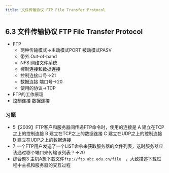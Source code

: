 ```yaml
---
title: 文件传输协议 FTP File Transfer Protocol
---
```

## 6.3 文件传输协议 FTP File Transfer Protocol
- FTP
    - 两种传输模式→主动模式PORT 被动模式PASV
    - 带外 Out-of-band
    - NFS 网络文件系统
    - 控制连接和数据连接
    - 控制连接口号→21
    - 数据连接 端口号→20 
    - 使用的协议→TCP
- FTP的工作原理
- 控制连接 数据连接
### 习题
- 5【2009】FTP客户和服务器间传递FTP命令时，使用的连接是
A 建立在TCP之上的控制连接
B 建立在TCP之上的数据连接
C 建立在UDP之上的控制连接
D 建立在UDP之上的数据连接
- 7 一个FTP用户发送了一个LIST命令来获取服务器的文件列表，这时服务器应该通过哪个端口来传输该列表？→20
- 综合题3 主机A想下载文件`ftp://ftp.abc.edu.cn/file  `，大致描述下载过程中主机和服务器的交互过程
